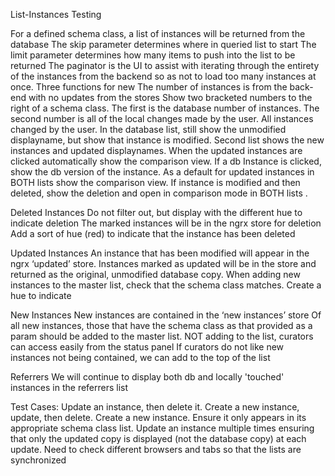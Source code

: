 List-Instances Testing 

For a defined schema class, a list of instances will be returned from the database
The skip parameter determines where in queried list to start 
The limit parameter determines how many items to push into the list to be returned
The paginator is the UI to assist with iterating through the entirety of the instances from the backend so as not to load too many instances at once.
Three functions for new
The number of instances is from the back-end with no updates from the stores 
Show two bracketed numbers to the right of a schema class. The first is the database number of instances. The second number is all of the local changes made by the user. All instances changed by the user. In the database list, still show the unmodified displayname, but show that instance is modified. Second list shows the new instances and updated displaynames. When the updated instances are clicked automatically show the comparison view. If a db Instance is clicked, show the db version of the instance. As a default for updated instances in BOTH lists show the comparison view. If instance is modified and then deleted, show the deletion and open in comparison mode in BOTH lists . 

Deleted Instances
Do not filter out, but display with the different hue to indicate deletion 
The marked instances will be in the ngrx store for deletion 
Add a sort of hue (red) to indicate that the instance has been deleted 


Updated Instances
An instance that has been modified will appear in the ngrx ‘updated’ store.
Instances marked as updated will be in the store and returned as the original, unmodified database copy. 
When adding new instances to the master list, check that the schema class matches.
Create a hue to indicate 

New Instances 
New instances are contained in the ‘new instances’ store 
Of all new instances, those that have the schema class as that provided as a param should be added to the master list. 
NOT adding to the list, curators can access easily from the status panel 
If curators do not like new instances not being contained, we can add to the top of the list 

Referrers 
We will continue to display both db and locally 'touched' instances in the referrers list

Test Cases:
Update an instance, then delete it.
Create a new instance, update, then delete.
Create a new instance. Ensure it only appears in its appropriate schema class list.
Update an instance multiple times ensuring that only the updated copy is displayed (not the database copy) at each update.
Need to check different browsers and tabs so that the lists are synchronized 
